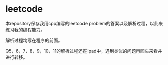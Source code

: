 # leetcode

本repository保存我用cpp编写的leetcode problem的答案以及解析过程，以此来练习我的编程能力。

解析过程均写在程序的前面。

Q5，6，7，8，9，10，11的解析过程还在ipad中，遇到类似的问题再回头来看并进行转移。
